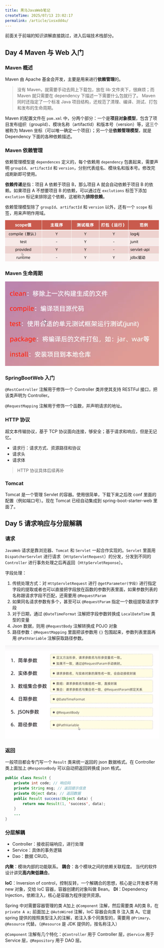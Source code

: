 ```yaml
---
title: 黑马JavaWeb笔记
createTime: 2025/07/13 23:02:17
permalink: /article/ixsxdd4u/
---
```

前面关于前端的知识讲解直接跳过，进入后端技术栈部分。

## Day 4 Maven 与 Web 入门

### Maven 概述

Maven 由 Apache 基金会开发，主要是用来进行**依赖管理**的。

> 没有 Maven，就需要手动去网上下载包，放在 lib 文件夹下，很麻烦；而 Maven 就只需要在 dependency 下描述一下需要什么包就行了。
> Maven 同时还指定了一个标准 Java 项目结构，还规范了清理、编译、测试、打包和发布的生命周期。

Maven 的配置文件在 `pom.xml` 中，分两个部分：一个是**项目对象模型**，包含了项目发布组织（groupId）、模块名称（artifactId）和版本号（version）等，这三个被称为 Maven 坐标（可以唯一确定一个项目）；另一个是**依赖管理模型**，就是 Dependency 下面的各种依赖描述。

### Maven 依赖管理

依赖管理模型是 `dependences` 定义的，每个依赖用 `dependency` 包裹起来，需要声明 `groupId`、`artifactId` 和 `version`，分别代表组名、模块名和版本号。修改完成刷新即可使用。

**依赖传递**是指：项目 A 依赖于项目 B，那么项目 A 就会自动依赖于项目 B 的依赖。如果项目 A 不想要项目 B 的依赖，可以通过在 `exclutions` 标签下添加 `exclution` 标记来排除这个依赖，这被称为**排除依赖**。 

依赖管理模型除了 `groupId`、`artifactId` 和 `version` 以外，还有一个 `scope` 标签，用来声明作用域。

![{AE8F703A-F2DF-4CFE-950C-8F5A9F3269E4}.png](https://raw.githubusercontent.com/MrSibe/obsidian_images/main/%7BAE8F703A-F2DF-4CFE-950C-8F5A9F3269E4%7D.png)

### Maven 生命周期

![{3D6796C9-3715-4C3C-87AD-D91E5BFD1B53}.png](https://raw.githubusercontent.com/MrSibe/obsidian_images/main/%7B3D6796C9-3715-4C3C-87AD-D91E5BFD1B53%7D.png)

### SpringBootWeb 入门

`@RestController` 注解用于修饰一个 Controller 类并使其支持 RESTFul 接口，把该类声明为 Controller。

`@RequestMapping` 注解用于修饰一个函数，并声明请求的地址。

### HTTP 协议

超文本传输协议，基于 TCP 协议面向连接，够安全；基于请求和响应，但是无记忆。

- 请求行：请求方式、资源路径和协议
- 请求头
- 请求体

> HTTP 协议具体后续再补

### Tomcat

Tomcat 是一个管理 Servlet 的容器。使用很简单，下载下来之后改 conf 里面的配置（例如端口号）。现在 Tomcat 已经自动集成到 spring-boot-starter-web 里面了。

## Day 5 请求响应与分层解耦

### 请求

`JavaWeb` 请求是靠浏览器、`Tomcat` 和 `Servlet` 一起合作实现的。`Servlet` 里面用 `DispatcherServlet` 进行请求（`HttpServletRequest`）的分发，分发到不同的 `Controller` 进行事务处理之后再返回（`HttpServletReponse`）。

字段处理：

1. 传统处理方式：对 `HttpServletRequest` 进行 `@getParameter(字段)` 进行指定字段的提取或者也可以直接把字段放在函数的参数列表里面，如果参数列表的名称跟请求字段不匹配，还需要用 `@RequestParam` 
2. 如果同名请求参数有多个，甚至可以 `@RequestParam` 指定一个数组提取请求字段
3. 对于日期，通过 `@DateTimeFormat` 注解把字段参数转换成 `LocalDateTime` 类型的变量
4. Json 数据，则用 `@RequestBody` 注解转换成 POJO 对象
5. 路径参数：`@RequestMapping` 里面把该参数用 `{}` 包围起来，参数列表里面再用 `@PathVariable` 注解获取路径参数。

![{CF405791-77AE-4BF5-A0AC-1FC004B8B7C9}.png](https://raw.githubusercontent.com/MrSibe/obsidian_images/main/%7BCF405791-77AE-4BF5-A0AC-1FC004B8B7C9%7D.png)

### 返回

一般项目都会专门写一个 `Result` 类来统一返回的 json 数据格式。在 Controller 类上面加上 `@ResponseBody` 可以自动把返回转换成 json 格式。

```java
public class Result {
	private int code; // 响应码
	private String msg; // 返回提示信息
	private Object data; // 返回数据
	public Result success(Object data) {
		return new Result(1, 'success', data);
	}
	...
}
```

### 分层解耦

- Controller：接收前端响应，进行处理
- Service：具体的事务逻辑
- Dao：数据 CRUD。

**内聚**：模块内部的功能联系。
**耦合**：各个模块之间的依赖关联程度。
当代的软件设计讲究**高内聚低耦合**。

**IoC**：Inversion of control，控制反转，一个解耦合的思想，核心是让开发者不用 new 对象，交给 IoC 容器，容器创建的对象叫做 Bean。
**DI**：Dependency Injection，依赖注入，核心是容器为程序提供资源。

Spring 中对需要容器管理的类 A加上 `@Component` 注解，然后需要类 A的类 B，在 `private A a;` 前面加上 `@AutoWired` 注解，IoC 容器会向类 B 注入类 A。它是 spring 提供的按照类型注入的注解，若注入多个同类型的，需要用 `@Primary`、`@Resource`  代替。（`@Resource` 是 JDK 提供的，按名称注入）

`@Component` 注解有几个特化：`@Controller` 用于 Controller 层，`@Service` 用于 Service 层，`@Repository` 用于 DAO 层。
